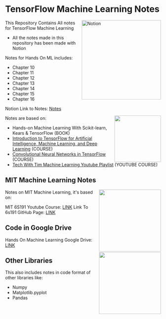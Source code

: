 # TensorFlow Machine Learning Notes

<img alt="Notion" width=256px align="right" src="https://i.imgur.com/OawEvAj.png">

This Repository Contains All notes for TensorFlow Machine Learning
- All the notes made in this repository has been made with Notion

Notes for Hands On ML includes:
- Chapter 10
- Chapter 11
- Chapter 12
- Chapter 13
- Chapter 14
- Chapter 15
- Chapter 16

Notion Link to Notes: [Notes](https://www.notion.so/Hands-on-Machine-Learning-with-Scikit-Learn-Keras-TensorFlow-Notes-da9f18c2ae3048079809a8f04ef18180)

<img src="https://i.imgur.com/h46osOG.jpg" width=150px align="right">

Notes are based on:
- Hands-on Machine Learning With Scikit-learn, Kears & TensorFlow (BOOK)
- [Introduction to TensorFlow for Artificial Intelligence, Machine Learning, and Deep Learning](https://www.coursera.org/learn/introduction-tensorflow) (COURSE)
- [Convolutional Neural Networks in TensorFlow](https://www.coursera.org/learn/convolutional-neural-networks-tensorflow) (COURSE)
- [Tech With Tim Machine Learning Youtube Playlist](https://www.youtube.com/watch?v=ujTCoH21GlA&list=PLzMcBGfZo4-mP7qA9cagf68V06sko5otr) (YOUTUBE COURSE)

## MIT Machine Learning Notes

<img src="https://i.imgur.com/cDtTsgt.png" width=200px align="right">

Notes on MIT Machine Learning, it's based on:

MIT 6S191 Youtube Course: [LINK](https://www.youtube.com/watch?v=njKP3FqW3Sk&list=PLtBw6njQRU-rwp5__7C0oIVt26ZgjG9NI&ab_channel=AlexanderAmini)
Link To 6s191 GitHub Page: [LINK](https://github.com/aamini/introtodeeplearning)

## Code in Google Drive

Hands On Machine Learning Google Drive: [LINK](https://drive.google.com/drive/folders/1F54WeLEH5TakIfzDZCkVBDiyKAEvFRz3?usp=sharing)

<img src="https://i.imgur.com/LwE3Rcx.png" width=200px align="right">

## Other Libraries

This also includes notes in code format of other libraries like:
- Numpy
- Matplotlib.pyplot
- Pandas
